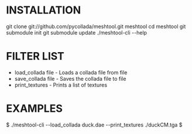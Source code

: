 INSTALLATION
============
 git clone git://github.com/pycollada/meshtool.git meshtool
 cd meshtool
 git submodule init
 git submodule update
 ./meshtool-cli --help

FILTER LIST
===========
* load_collada file - Loads a collada file from file
* save_collada file - Saves the collada file to file
* print_textures - Prints a list of textures

EXAMPLES
========
 $ ./meshtool-cli --load_collada duck.dae --print_textures
 ./duckCM.tga
 $
